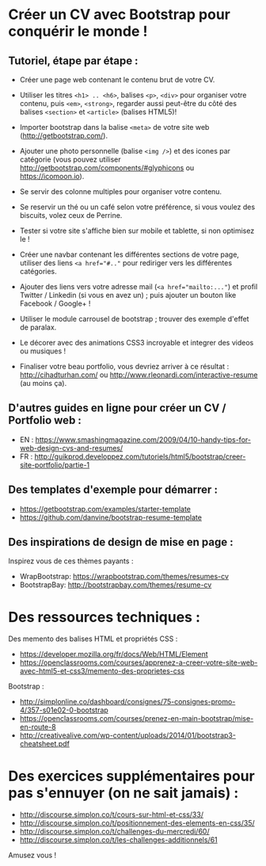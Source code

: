 # Créer un CV avec Bootstrap pour conquérir le monde !

## Tutoriel, étape par étape :

* Créer une page web contenant le contenu brut de votre CV.

* Utiliser les titres `<h1> .. <h6>`, balises `<p>`, `<div>` pour organiser votre contenu, puis `<em>`, `<strong>`, regarder aussi peut-être du côté des balises `<section>` et `<article>` (balises HTML5)!

* Importer bootstrap dans la balise `<meta>` de votre site web (<http://getbootstrap.com/>).

* Ajouter une photo personnelle (balise `<img />`) et des icones par catégorie (vous pouvez utiliser <http://getbootstrap.com/components/#glyphicons> ou <https://icomoon.io>).

* Se servir des colonne multiples pour organiser votre contenu.

* Se reservir un thé ou un café selon votre préférence, si vous voulez des biscuits, volez ceux de Perrine.

* Tester si votre site s'affiche bien sur mobile et tablette, si non optimisez le !

* Créer une navbar contenant les différentes sections de votre page, utiliser des liens `<a href="#.."` pour rediriger vers les différentes catégories.

* Ajouter des liens vers votre adresse mail (`<a href="mailto:..."`) et profil Twitter / Linkedin (si vous en avez un) ; puis ajouter un bouton like Facebook / Google+ !

* Utiliser le module carrousel de bootstrap ; trouver des exemple d'effet de paralax.

* Le décorer avec des animations CSS3 incroyable et integrer des videos ou musiques !

* Finaliser votre beau portfolio, vous devriez arriver à ce résultat : <http://cihadturhan.com/> ou <http://www.rleonardi.com/interactive-resume> (au moins ça).


## D'autres guides en ligne pour créer un CV / Portfolio web :

* EN : <https://www.smashingmagazine.com/2009/04/10-handy-tips-for-web-design-cvs-and-resumes/>
* FR : <http://guikprod.developpez.com/tutoriels/html5/bootstrap/creer-site-portfolio/partie-1>


## Des templates d'exemple pour démarrer :

* <https://getbootstrap.com/examples/starter-template>
* <https://github.com/danvine/bootstrap-resume-template>


## Des inspirations de design de mise en page :

Inspirez vous de ces thèmes payants :

* WrapBootstrap: <https://wrapbootstrap.com/themes/resumes-cv>
* BootstrapBay: <http://bootstrapbay.com/themes/resume-cv>


# Des ressources techniques :

Des memento des balises HTML et propriétés CSS :

* <https://developer.mozilla.org/fr/docs/Web/HTML/Element>
* <https://openclassrooms.com/courses/apprenez-a-creer-votre-site-web-avec-html5-et-css3/memento-des-proprietes-css>

Bootstrap :

* <http://simplonline.co/dashboard/consignes/75-consignes-promo-4/357-s01e02-0-bootstrap>
* <https://openclassrooms.com/courses/prenez-en-main-bootstrap/mise-en-route-8>
* <http://creativealive.com/wp-content/uploads/2014/01/bootstrap3-cheatsheet.pdf>


# Des exercices supplémentaires pour pas s'ennuyer (on ne sait jamais) :

* <http://discourse.simplon.co/t/cours-sur-html-et-css/33/>
* <http://discourse.simplon.co/t/positionnement-des-elements-en-css/35/>
* <http://discourse.simplon.co/t/challenges-du-mercredi/60/>
* <http://discourse.simplon.co/t/les-challenges-additionnels/61>

Amusez vous !
